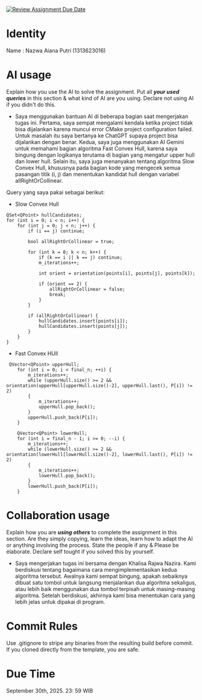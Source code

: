 [![Review Assignment Due Date](https://classroom.github.com/assets/deadline-readme-button-22041afd0340ce965d47ae6ef1cefeee28c7c493a6346c4f15d667ab976d596c.svg)](https://classroom.github.com/a/1PRAkQnI)
# Identity
Name : Nazwa Aiana Putri (1313623016)

# AI usage
Explain how you use the AI to solve the assignment. Put all ***your used queries*** in this section & what kind of AI are you using. Declare not using AI if you didn't do this.  
- Saya menggunakan bantuan AI di beberapa bagian saat mengerjakan tugas ini. Pertama, saya sempat mengalami kendala ketika project tidak bisa dijalankan karena muncul error CMake project configuration failed. Untuk masalah itu saya bertanya ke ChatGPT supaya project bisa dijalankan dengan benar. Kedua, saya juga menggunakan AI Gemini untuk memahami bagian algoritma Fast Convex Hull, karena saya bingung dengan logikanya terutama di bagian yang mengatur upper hull dan lower hull. Selain itu, saya juga menanyakan tentang algoritma Slow Convex Hull, khususnya pada bagian kode yang mengecek semua pasangan titik (i, j) dan menentukan kandidat hull dengan variabel allRightOrCollinear.

Query yang saya pakai sebagai berikut:
- Slow Convex Hull
```
QSet<QPoint> hullCandidates;
for (int i = 0; i < n; i++) {
    for (int j = 0; j < n; j++) {
        if (i == j) continue;

        bool allRightOrCollinear = true;

        for (int k = 0; k < n; k++) {
            if (k == i || k == j) continue;
            m_iterations++;

            int orient = orientation(points[i], points[j], points[k]);

            if (orient == 2) {
                allRightOrCollinear = false;
                break;
            }
        }

        if (allRightOrCollinear) {
            hullCandidates.insert(points[i]);
            hullCandidates.insert(points[j]);
        }
    }
}
```

- Fast Convex HUll
```
 QVector<QPoint> upperHull;
    for (int i = 0; i < final_n; ++i) {
        m_iterations++;
        while (upperHull.size() >= 2 && orientation(upperHull[upperHull.size()-2], upperHull.last(), P[i]) != 2)
        {
            m_iterations++;
            upperHull.pop_back();
        }
        upperHull.push_back(P[i]);
    }

    QVector<QPoint> lowerHull;
    for (int i = final_n - 1; i >= 0; --i) {
        m_iterations++;
        while (lowerHull.size() >= 2 && orientation(lowerHull[lowerHull.size()-2], lowerHull.last(), P[i]) != 2)
        {
            m_iterations++;
            lowerHull.pop_back();
        }
        lowerHull.push_back(P[i]);
    }
```

# Collaboration usage
Explain how you are ***using others*** to complete the assignment in this section. Are they simply copying, learn the ideas, learn how to adapt the AI or anything involving the process. State the people if any & Please be elaborate. Declare self tought if you solved this by yourself. 
- Saya mengerjakan tugas ini bersama dengan Khalisa Rajwa Nazira. Kami berdiskusi tentang bagaimana cara mengimplementasikan kedua algoritma tersebut. Awalnya kami sempat bingung, apakah sebaiknya dibuat satu tombol untuk langsung menjalankan dua algoritma sekaligus, atau lebih baik menggunakan dua tombol terpisah untuk masing-masing algoritma. Setelah berdiskusi, akhirnya kami bisa menentukan cara yang lebih jelas untuk dipakai di program.

# Commit Rules
Use .gitignore to stripe any binaries from the resulting build before commit.  If you cloned directly from the template, you are safe. 

# Due Time
September 30th, 2025. 23: 59 WIB
